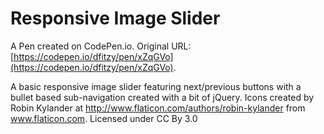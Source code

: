 # Responsive Image Slider

A Pen created on CodePen.io. Original URL: [https://codepen.io/dfitzy/pen/xZqGVo](https://codepen.io/dfitzy/pen/xZqGVo).

A basic responsive image slider featuring next/previous buttons with a bullet based sub-navigation created with a bit of jQuery. Icons created by Robin Kylander at http://www.flaticon.com/authors/robin-kylander from www.flaticon.com. Licensed under CC By 3.0
